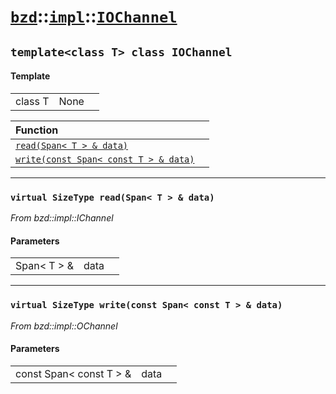 # [`bzd`](../../../index.md)::[`impl`](../../index.md)::[`IOChannel`](../index.md)

## `template<class T> class IOChannel`

#### Template
||||
|---:|:---|:---|
|class T|None||

|Function||
|:---|:---|
|[`read(Span< T > & data)`](./index.md)||
|[`write(const Span< const T > & data)`](./index.md)||
------
### `virtual SizeType read(Span< T > & data)`
*From bzd::impl::IChannel*


#### Parameters
||||
|---:|:---|:---|
|Span< T > &|data||
------
### `virtual SizeType write(const Span< const T > & data)`
*From bzd::impl::OChannel*


#### Parameters
||||
|---:|:---|:---|
|const Span< const T > &|data||
